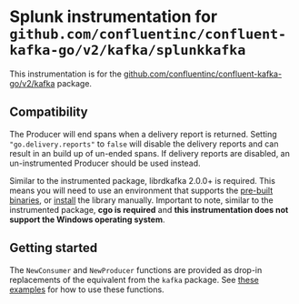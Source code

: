 # Splunk instrumentation for `github.com/confluentinc/confluent-kafka-go/v2/kafka/splunkkafka`

This instrumentation is for the
[github.com/confluentinc/confluent-kafka-go/v2/kafka](https://pkg.go.dev/github.com/confluentinc/confluent-kafka-go/v2/kafka)
package.

## Compatibility

The Producer will end spans when a delivery report is returned. Setting
`"go.delivery.reports"` to `false` will disable the delivery reports and can
result in an build up of un-ended spans. If delivery reports are disabled, an
un-instrumented Producer should be used instead.

Similar to the
instrumented package, librdkafka 2.0.0+ is required. This means you will need
to use an environment that supports the [pre-built
binaries](https://github.com/confluentinc/confluent-kafka-go#librdkafka), or
[install](https://github.com/confluentinc/confluent-kafka-go#installing-librdkafka)
the library manually. Important to note, similar to the instrumented package,
**cgo is required** and **this instrumentation does not support the Windows
operating system**.

## Getting started

The `NewConsumer` and `NewProducer` functions are provided as drop-in
replacements of the equivalent from the `kafka` package. See [these
examples](./example_test.go) for how to use these functions.
